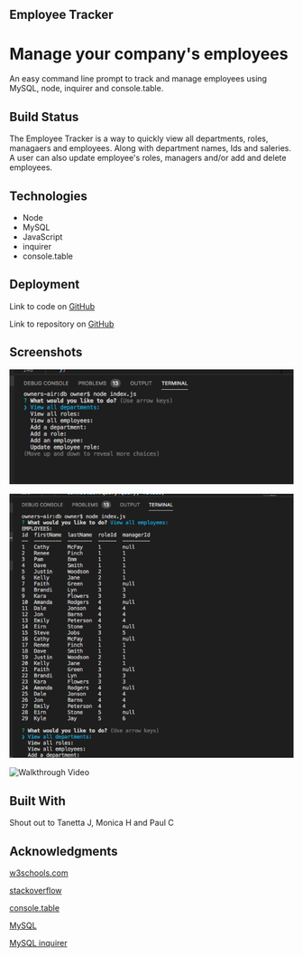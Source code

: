 ## Employee Tracker
# Manage your company's employees

An easy command line prompt to track and manage employees using MySQL, node, inquirer and console.table.

## Build Status

The Employee Tracker is a way to quickly view all departments, roles, managaers and employees. Along with department names, Ids and saleries. A user can also update employee's roles, managers and/or add and delete employees. 

## Technologies

* Node
* MySQL
* JavaScript
* inquirer
* console.table


## Deployment

Link to code on [GitHub](https://github.com/Rachel-Reidenga/ParkProject/blob/main/assets/js/script.js)

Link to repository on [GitHub](https://github.com/Rachel-Reidenga/ParkProject)

## Screenshots

![Prompt List](https://github.com/Rachel-Reidenga/EmployeeTracker/blob/master/assets/Prompt%20List.png)


![Employee Table](https://github.com/Rachel-Reidenga/EmployeeTracker/blob/master/assets/Employee%20Table.png?raw=true)

![Walkthrough Video]()

## Built With

Shout out to Tanetta J, Monica H and Paul C

## Acknowledgments


[w3schools.com](https://www.w3schools.com/)

[stackoverflow](https://stackoverflow.com/)

[console.table](https://www.npmjs.com/package/console.table)

[MySQL](https://www.tutorialspoint.com/mysql/mysql-select-database.htm)

[MySQL inquirer](https://www.npmjs.com/package/inquirer)